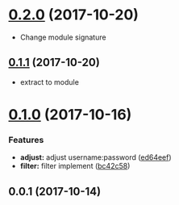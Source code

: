 <a name="0.2.0"></a>
# [0.2.0](https://github.com/packsaddle/rust-git_httpsable_cli/compare/v0.1.1...v0.2.0) (2017-10-20)

* Change module signature

<a name="0.1.1"></a>
## [0.1.1](https://github.com/packsaddle/rust-git_httpsable_cli/compare/v0.1.0...v0.1.1) (2017-10-20)

* extract to module

<a name="0.1.0"></a>
# [0.1.0](https://github.com/packsaddle/rust-git_httpsable_cli/compare/v0.0.1...v0.1.0) (2017-10-16)


### Features

* **adjust:** adjust username:password ([ed64eef](https://github.com/packsaddle/rust-git_httpsable_cli/commit/ed64eef))
* **filter:** filter implement ([bc42c58](https://github.com/packsaddle/rust-git_httpsable_cli/commit/bc42c58))



<a name="0.0.1"></a>
## 0.0.1 (2017-10-14)



